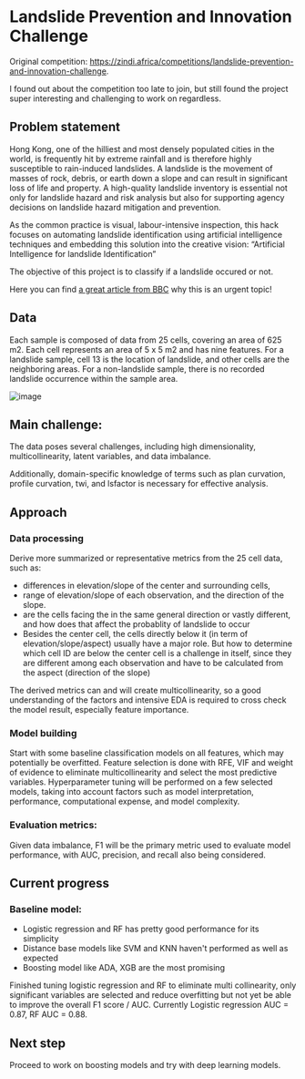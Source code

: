 # Landslide Prevention and Innovation Challenge

Original competition: https://zindi.africa/competitions/landslide-prevention-and-innovation-challenge. 

I found out about the competition too late to join, but still found the project super interesting and challenging to work on regardless.

## Problem statement
Hong Kong, one of the hilliest and most densely populated cities in the world, is frequently hit by extreme rainfall and is therefore highly susceptible to rain-induced landslides. A landslide is the movement of masses of rock, debris, or earth down a slope and can result in significant loss of life and property. A high-quality landslide inventory is essential not only for landslide hazard and risk analysis but also for supporting agency decisions on landslide hazard mitigation and prevention.

As the common practice is visual, labour-intensive inspection, this hack focuses on automating landslide identification using artificial intelligence techniques and embedding this solution into the creative vision: “Artificial Intelligence for landslide Identification”

The objective of this project is to classify if a landslide occured or not.

Here you can find <a href='https://www.bbc.com/future/article/20220225-how-hong-kong-protects-people-from-its-deadly-landslides '>a great article from BBC</a> why this is an urgent topic!

## Data
Each sample is composed of data from 25 cells, covering an area of 625 m2. Each cell represents an area of 5 x 5 m2 and has nine features. For a landslide sample, cell 13 is the location of landslide, and other cells are the neighboring areas. For a non-landslide sample, there is no recorded landslide occurrence within the sample area.

![image](https://user-images.githubusercontent.com/112837341/232376292-927b35ca-2465-40a2-8694-96fc7e8eadb0.png)


## Main challenge:
The data poses several challenges, including high dimensionality, multicollinearity, latent variables, and data imbalance.

Additionally, domain-specific knowledge of terms such as plan curvation, profile curvation, twi, and lsfactor is necessary for effective analysis. 

## Approach
### Data processing
Derive more summarized or representative metrics from the 25 cell data, such as:
- differences in elevation/slope of the center and surrounding cells, 
- range of elevation/slope of each observation, and the direction of the slope. 
- are the cells facing the in the same general direction or vastly different, and how does that affect the probablity of landslide to occur
- Besides the center cell, the cells directly below it (in term of elevation/slope/aspect) usually have a major role. But how to determine which cell ID are below the center cell is a challenge in itself, since they are different  among each observation and have to be calculated from the aspect (direction of the slope)

The derived metrics can and will create multicollinearity, so a good understanding of the factors and intensive EDA is required to cross check the model result, especially feature importance.

### Model building
Start with some baseline classification models on all features, which may potentially be overfitted. 
Feature selection is done with RFE, VIF and weight of evidence to eliminate multicollinearity and select the most predictive variables.
Hyperparameter tuning will be performed on a few selected models, taking into account factors such as model interpretation, performance, computational expense, and model complexity. 

### Evaluation metrics:
Given data imbalance, F1 will be the primary metric used to evaluate model performance, with AUC, precision, and recall also being considered. 

## Current progress
### Baseline model: 
- Logistic regression and RF has pretty good performance for its simplicity
- Distance base models like SVM and KNN haven't performed as well as expected
- Boosting model like ADA, XGB are the most promising

Finished tuning logistic regression and RF to eliminate multi collinearity, only significant variables are selected and reduce overfitting but not yet be able to improve the overall F1 score / AUC. Currently Logistic regression AUC = 0.87, RF AUC = 0.88.

## Next step
Proceed to work on boosting models and try with deep learning models.
